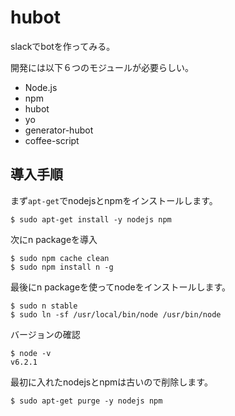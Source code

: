 # hubot
slackでbotを作ってみる。

開発には以下６つのモジュールが必要らしい。
* Node.js
* npm
* hubot
* yo
* generator-hubot
* coffee-script

## 導入手順
まず`apt-get`でnodejsとnpmをインストールします。

```
$ sudo apt-get install -y nodejs npm
```
次にn packageを導入
```
$ sudo npm cache clean
$ sudo npm install n -g
```
最後にn packageを使ってnodeをインストールします。
```
$ sudo n stable
$ sudo ln -sf /usr/local/bin/node /usr/bin/node
```
バージョンの確認
```
$ node -v
v6.2.1
```
最初に入れたnodejsとnpmは古いので削除します。
```
$ sudo apt-get purge -y nodejs npm
```

